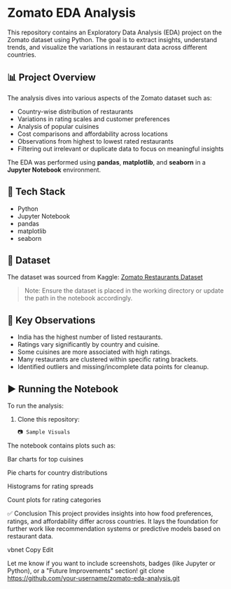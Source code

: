# Zomato EDA Analysis

This repository contains an Exploratory Data Analysis (EDA) project on the Zomato dataset using Python. The goal is to extract insights, understand trends, and visualize the variations in restaurant data across different countries.

## 📊 Project Overview

The analysis dives into various aspects of the Zomato dataset such as:

- Country-wise distribution of restaurants
- Variations in rating scales and customer preferences
- Analysis of popular cuisines
- Cost comparisons and affordability across locations
- Observations from highest to lowest rated restaurants
- Filtering out irrelevant or duplicate data to focus on meaningful insights

The EDA was performed using **pandas**, **matplotlib**, and **seaborn** in a **Jupyter Notebook** environment.

## 🔧 Tech Stack

- Python
- Jupyter Notebook
- pandas
- matplotlib
- seaborn

## 📁 Dataset

The dataset was sourced from Kaggle: [Zomato Restaurants Dataset](https://www.kaggle.com/datasets/)

> Note: Ensure the dataset is placed in the working directory or update the path in the notebook accordingly.

## 📌 Key Observations

- India has the highest number of listed restaurants.
- Ratings vary significantly by country and cuisine.
- Some cuisines are more associated with high ratings.
- Many restaurants are clustered within specific rating brackets.
- Identified outliers and missing/incomplete data points for cleanup.

## ▶️ Running the Notebook

To run the analysis:

1. Clone this repository:
   ```bash
   📷 Sample Visuals
The notebook contains plots such as:

Bar charts for top cuisines

Pie charts for country distributions

Histograms for rating spreads

Count plots for rating categories

✅ Conclusion
This project provides insights into how food preferences, ratings, and affordability differ across countries. It lays the foundation for further work like recommendation systems or predictive models based on restaurant data.

vbnet
Copy
Edit

Let me know if you want to include screenshots, badges (like Jupyter or Python), or a "Future Improvements" section!
   git clone https://github.com/your-username/zomato-eda-analysis.git
